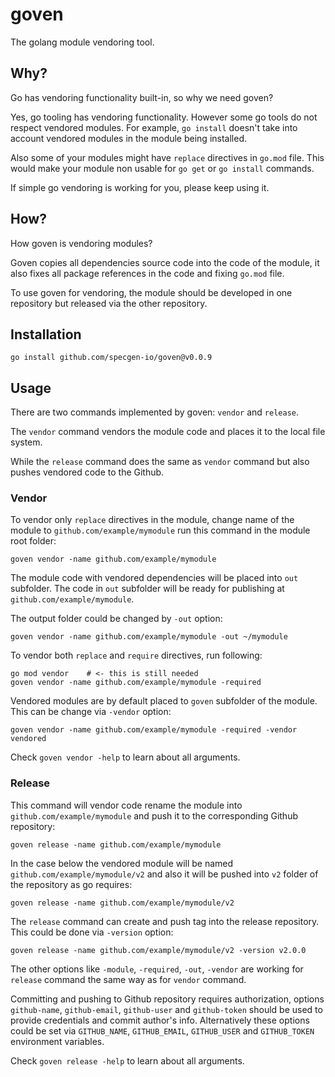 # goven

The golang module vendoring tool.

## Why?

Go has vendoring functionality built-in, so why we need goven?

Yes, go tooling has vendoring functionality. However some go tools do not respect vendored modules. For example, `go install` doesn't take into account vendored modules in the module being installed.

Also some of your modules might have `replace` directives in `go.mod` file. This would make your module non usable for `go get` or `go install` commands.

If simple go vendoring is working for you, please keep using it.

## How?

How goven is vendoring modules?

Goven copies all dependencies source code into the code of the module, it also fixes all package references in the code and fixing `go.mod` file.

To use goven for vendoring, the module should be developed in one repository but released via the other repository.

## Installation
```
go install github.com/specgen-io/goven@v0.0.9
```

## Usage

There are two commands implemented by goven: `vendor` and `release`.

The `vendor` command vendors the module code and places it to the local file system.

While the `release` command does the same as `vendor` command but also pushes vendored code to the Github.

### Vendor

To vendor only `replace` directives in the module, change name of the module to `github.com/example/mymodule` run this command in the module root folder: 

```
goven vendor -name github.com/example/mymodule
```

The module code with vendored dependencies will be placed into `out` subfolder.
The code in `out` subfolder will be ready for publishing at `github.com/example/mymodule`.

The output folder could be changed by `-out` option:

```
goven vendor -name github.com/example/mymodule -out ~/mymodule
```

To vendor both `replace` and `require` directives, run following:

```
go mod vendor    # <- this is still needed
goven vendor -name github.com/example/mymodule -required
```

Vendored modules are by default placed to `goven` subfolder of the module.
This can be change via `-vendor` option:

```
goven vendor -name github.com/example/mymodule -required -vendor vendored
```

Check `goven vendor -help` to learn about all arguments.

### Release

This command will vendor code rename the module into `github.com/example/mymodule` and push it to the corresponding Github repository:

```
goven release -name github.com/example/mymodule
```

In the case below the vendored module will be named `github.com/example/mymodule/v2` and also it will be pushed into `v2` folder of the repository as go requires:

```
goven release -name github.com/example/mymodule/v2
```

The `release` command can create and push tag into the release repository.
This could be done via `-version` option:

```
goven release -name github.com/example/mymodule/v2 -version v2.0.0
```

The other options like `-module`, `-required`, `-out`, `-vendor` are working for `release` command the same way as for `vendor` command.

Committing and pushing to Github repository requires authorization, options `github-name`, `github-email`, `github-user` and `github-token` should be used to provide credentials and commit author's info.
Alternatively these options could be set via `GITHUB_NAME`, `GITHUB_EMAIL`, `GITHUB_USER` and `GITHUB_TOKEN` environment variables.

Check `goven release -help` to learn about all arguments.
